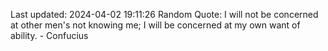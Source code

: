 Last updated: 2024-04-02 19:11:26
Random Quote: I will not be concerned at other men's not knowing me; I will be concerned at my own want of ability. - Confucius